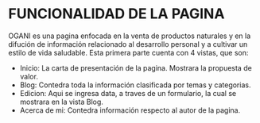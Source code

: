 # FUNCIONALIDAD DE LA PAGINA
OGANI es una pagina enfocada en la venta de productos naturales y
en la difución de información relacionado al desarrollo personal y
a cultivar un estilo de vida saludable. Esta primera parte cuenta
con 4 vistas, que son:

- Inicio: La carta de presentación de la pagina. Mostrara la propuesta 
  de valor.
- Blog: Contedra toda la información clasificada por temas y categorias.
- Edicion: Aqui se ingresa data, a traves de un formulario, la cual se
  mostrara en la vista Blog.
- Acerca de mi: Contedra información respecto al autor de la pagina.